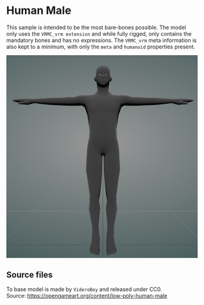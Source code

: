 # Human Male
This sample is intended to be the most bare-bones possible. The model only uses the `VRMC_vrm extension` and while fully rigged, only contains the mandatory bones and has no expressions. The `VRMC_vrm` meta information is also kept to a minimum, with only the `meta` and `humanoid` properties present.

![Human Male](./screenshot.png)

## Source files
To base model is made by `VideroBoy` and released under CC0.  
Source: https://opengameart.org/content/low-poly-human-male
